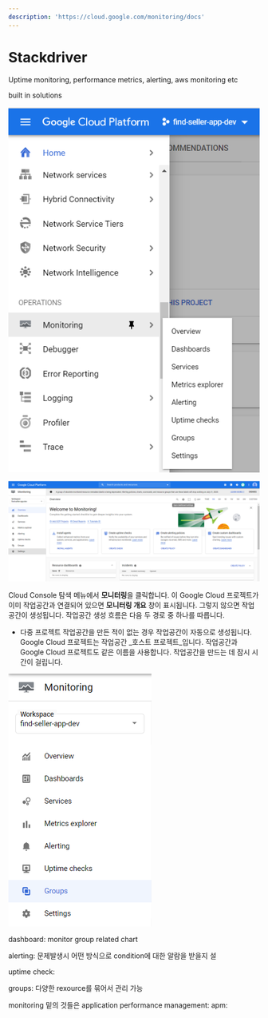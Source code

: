 ```yaml
---
description: 'https://cloud.google.com/monitoring/docs'
---
```


# Stackdriver

Uptime monitoring, performance metrics, alerting, aws monitoring etc

built in solutions

![](../../../.gitbook/assets/image%20%28105%29.png)

![](../../../.gitbook/assets/image%20%28120%29.png)



Cloud Console 탐색 메뉴에서 **모니터링**을 클릭합니다. 이 Google Cloud 프로젝트가 이미 작업공간과 연결되어 있으면 **모니터링 개요** 창이 표시됩니다. 그렇지 않으면 작업공간이 생성됩니다. 작업공간 생성 흐름은 다음 두 경로 중 하나를 따릅니다.

* 다중 프로젝트 작업공간을 만든 적이 없는 경우 작업공간이 자동으로 생성됩니다. Google Cloud 프로젝트는 작업공간 _호스트 프로젝트_입니다. 작업공간과 Google Cloud 프로젝트도 같은 이름을 사용합니다. 작업공간을 만드는 데 잠시 시간이 걸립니다.



![](../../../.gitbook/assets/image%20%28122%29.png)

dashboard: monitor group related chart

alerting: 문제발생시 어떤 방식으로 condition에 대한 알람을 받을지 설

uptime check: 

groups: 다양한 rexource를 묶어서 관리 가능

monitoring 밑의 것들은 application performance management: apm: 



